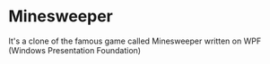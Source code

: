 # Minesweeper
It's a clone of the famous game called Minesweeper written on WPF (Windows Presentation Foundation)

